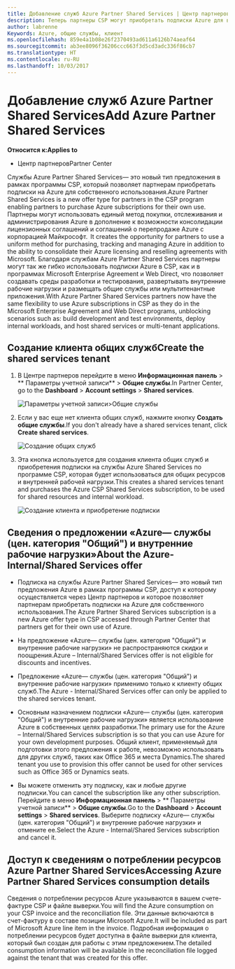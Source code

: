 ```yaml
---
title: Добавление служб Azure Partner Shared Services | Центр партнеров
description: Теперь партнеры CSP могут приобретать подписки Azure для внутреннего использования.
author: labrenne
Keywords: Azure, общие службы, клиент
ms.openlocfilehash: 859e4a1b08e26f2370493ad611a6126b74aeaf64
ms.sourcegitcommit: ab3ee8096f36206ccc663f3d5cd3adc336f86cb7
ms.translationtype: HT
ms.contentlocale: ru-RU
ms.lasthandoff: 10/03/2017
---
```

# <a name="add-azure-partner-shared-services"></a><span data-ttu-id="53988-104">Добавление служб Azure Partner Shared Services</span><span class="sxs-lookup"><span data-stu-id="53988-104">Add Azure Partner Shared Services</span></span>

**<span data-ttu-id="53988-105">Относится к:</span><span class="sxs-lookup"><span data-stu-id="53988-105">Applies to</span></span>**

-  <span data-ttu-id="53988-106">Центр партнеров</span><span class="sxs-lookup"><span data-stu-id="53988-106">Partner Center</span></span>

<span data-ttu-id="53988-107">Службы Azure Partner Shared Services— это новый тип предложения в рамках программы CSP, который позволяет партнерам приобретать подписки на Azure для собственного использования.</span><span class="sxs-lookup"><span data-stu-id="53988-107">Azure Partner Shared Services is a new offer type for partners in the CSP program enabling partners to purchase Azure subscriptions for their own use.</span></span><span data-ttu-id="53988-108"> Партнеры могут использовать единый метод покупки, отслеживания и администрирования Azure в дополнение к возможности консолидации лицензионных соглашений и соглашений о перепродаже Azure с корпорацией Майкрософт.</span><span class="sxs-lookup"><span data-stu-id="53988-108">  It creates the opportunity for partners to use a uniform method for purchasing, tracking and managing Azure in addition to the ability to consolidate their Azure licensing and reselling agreements with Microsoft.</span></span> <span data-ttu-id="53988-109">Благодаря службам Azure Partner Shared Services партнеры могут так же гибко использовать подписки Azure в CSP, как и в программах Microsoft Enterprise Agreement и Web Direct, что позволяет создавать среды разработки и тестирования, развертывать внутренние рабочие нагрузки и размещать общие службы или мультитенантные приложения.</span><span class="sxs-lookup"><span data-stu-id="53988-109">With Azure Partner Shared Services partners now have the same flexibility to use Azure subscriptions in CSP as they do in the Microsoft Enterprise Agreement and Web Direct programs, unblocking scenarios such as:  build development and test environments, deploy internal workloads, and host shared services or multi-tenant applications.</span></span>  

## <a name="create-the-shared-services-tenant"></a><span data-ttu-id="53988-110">Создание клиента общих служб</span><span class="sxs-lookup"><span data-stu-id="53988-110">Create the shared services tenant</span></span>

1. <span data-ttu-id="53988-111">В Центре партнеров перейдите в меню **Информационная панель** > ** Параметры учетной записи** > **Общие службы**.</span><span class="sxs-lookup"><span data-stu-id="53988-111">In Partner Center, go to the **Dashboard** > **Account settings** > **Shared services**.</span></span>

    ![**Параметры учетной записи**>**Общие службы**](images/sharedservices2.png)

2. <span data-ttu-id="53988-113">Если у вас еще нет клиента общих служб, нажмите кнопку **Создать общие службы**.</span><span class="sxs-lookup"><span data-stu-id="53988-113">If you don't already have a shared services tenant, click **Create shared services**.</span></span>

    ![Создание общих служб](images/sharedservices3.png)

3. <span data-ttu-id="53988-115">Эта кнопка используется для создания клиента общих служб и приобретения подписки на службы Azure Shared Services по программе CSP, которая будет использоваться для общих ресурсов и внутренней рабочей нагрузки.</span><span class="sxs-lookup"><span data-stu-id="53988-115">This creates a shared services tenant and purchases the Azure CSP Shared Services subscription, to be used for shared resources and internal workload.</span></span>

    ![Создание клиента и приобретение подписки](images/sharedservices5.png)

## <a name="about-the-azure--internalshared-services-offer"></a><span data-ttu-id="53988-117">Сведения о предложении «Azure— службы (цен. категория "Общий") и внутренние рабочие нагрузки»</span><span class="sxs-lookup"><span data-stu-id="53988-117">About the Azure- Internal/Shared Services offer</span></span>

- <span data-ttu-id="53988-118">Подписка на службы Azure Partner Shared Services— это новый тип предложения Azure в рамках программы CSP, доступ к которому осуществляется через Центр партнеров и которое позволяет партнерам приобретать подписки на Azure для собственного использования.</span><span class="sxs-lookup"><span data-stu-id="53988-118">The Azure Partner Shared Services subscription is a new Azure offer type in CSP accessed through Partner Center that partners get for their own use of Azure.</span></span> 

- <span data-ttu-id="53988-119">На предложение «Azure— службы (цен. категория "Общий") и внутренние рабочие нагрузки» не распространяются скидки и поощрения.</span><span class="sxs-lookup"><span data-stu-id="53988-119">Azure – Internal/Shared Services offer is not eligible for discounts and incentives.</span></span>

- <span data-ttu-id="53988-120">Предложение «Azure— службы (цен. категория "Общий") и внутренние рабочие нагрузки» применимо только к клиенту общих служб.</span><span class="sxs-lookup"><span data-stu-id="53988-120">The Azure - Internal/Shared Services offer can only be applied to the shared services tenant.</span></span>

- <span data-ttu-id="53988-121">Основным назначением подписки «Azure— службы (цен. категория "Общий") и внутренние рабочие нагрузки» является использование Azure в собственных целях разработки.</span><span class="sxs-lookup"><span data-stu-id="53988-121">The primary use for the Azure – Internal/Shared Services subscription is so that you can use Azure for your own development purposes.</span></span> <span data-ttu-id="53988-122">Общий клиент, применяемый для подготовки этого предложения к работе, невозможно использовать для других служб, таких как Office 365 и места Dynamics.</span><span class="sxs-lookup"><span data-stu-id="53988-122">The shared tenant you use to provision this offer cannot be used for other services such as Office 365 or Dynamics seats.</span></span> 

- <span data-ttu-id="53988-123">Вы можете отменить эту подписку, как и любые другие подписки.</span><span class="sxs-lookup"><span data-stu-id="53988-123">You can cancel the subscription like any other subscription.</span></span> <span data-ttu-id="53988-124">Перейдите в меню **Информационная панель** > ** Параметры учетной записи** > **Общие службы**.</span><span class="sxs-lookup"><span data-stu-id="53988-124">Go to the **Dashboard** > **Account settings** > **Shared services**.</span></span> <span data-ttu-id="53988-125">Выберите подписку «Azure— службы (цен. категория "Общий") и внутренние рабочие нагрузки» и отмените ее.</span><span class="sxs-lookup"><span data-stu-id="53988-125">Select the Azure - Internal/Shared Services subscription and cancel it.</span></span>

## <a name="accessing-azure-partner-shared-services-consumption-details"></a><span data-ttu-id="53988-126">Доступ к сведениям о потреблении ресурсов Azure Partner Shared Services</span><span class="sxs-lookup"><span data-stu-id="53988-126">Accessing Azure Partner Shared Services consumption details</span></span>

<span data-ttu-id="53988-127">Сведения о потреблении ресурсов Azure указываются в вашем счете-фактуре CSP и файле выверки.</span><span class="sxs-lookup"><span data-stu-id="53988-127">You will find the Azure consumption on your CSP invoice and the reconciliation file.</span></span> <span data-ttu-id="53988-128">Эти данные включаются в счет-фактуру в составе позиции Microsoft Azure.</span><span class="sxs-lookup"><span data-stu-id="53988-128">It will be included as part of Microsoft Azure line item in the invoice.</span></span> <span data-ttu-id="53988-129">Подробная информация о потреблении ресурсов будет доступна в файле выверки для клиента, который был создан для работы с этим предложением.</span><span class="sxs-lookup"><span data-stu-id="53988-129">The detailed consumption information will be available in the reconciliation file logged against the tenant that was created for this offer.</span></span> 

 



